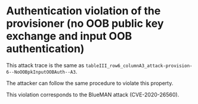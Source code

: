 # Authentication violation of the provisioner (no OOB public key exchange and input OOB authentication)

This attack trace is the same as `tableIII_row6_columnA3_attack-provision-6--NoOOBpkInputOOBAuth--A3`.

The attacker can follow the same procedure to violate this property.

This violation corresponds to the BlueMAN attack (CVE-2020-26560).